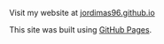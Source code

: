 <!-- ### <h1>Visit my website at [jordimas96.github.io](https://jordimas96.github.io/)</h1> -->

Visit my website at [jordimas96.github.io](https://jordimas96.github.io/)


This site was built using [GitHub Pages](https://pages.github.com/).


<!--
**jordimas96/jordimas96** is a ✨ _special_ ✨ repository because its `README.md` (this file) appears on your GitHub profile.

Here are some ideas to get you started:

- 🔭 I’m currently working on ...
- 🌱 I’m currently learning ...
- 👯 I’m looking to collaborate on ...
- 🤔 I’m looking for help with ...
- 💬 Ask me about ...
- 📫 How to reach me: ...
- ⚡ Fun fact: ...
-->
